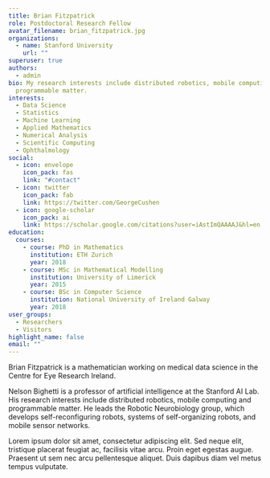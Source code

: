 ```yaml
---
title: Brian Fitzpatrick
role: Postdoctoral Research Fellow
avatar_filename: brian_fitzpatrick.jpg
organizations:
  - name: Stanford University
    url: ""
superuser: true
authors:
  - admin
bio: My research interests include distributed robotics, mobile computing and
  programmable matter.
interests:
  - Data Science
  - Statistics
  - Machine Learning
  - Applied Mathematics
  - Numerical Analysis
  - Scientific Computing
  - Ophthalmology
social:
  - icon: envelope
    icon_pack: fas
    link: "#contact"
  - icon: twitter
    icon_pack: fab
    link: https://twitter.com/GeorgeCushen
  - icon: google-scholar
    icon_pack: ai
    link: https://scholar.google.com/citations?user=iAstImQAAAAJ&hl=en
education:
  courses:
    - course: PhD in Mathematics
      institution: ETH Zurich
      year: 2018
    - course: MSc in Mathematical Modelling
      institution: University of Limerick
      year: 2015
    - course: BSc in Computer Science
      institution: National University of Ireland Galway
      year: 2018
user_groups:
  - Researchers
  - Visitors
highlight_name: false
email: ""
---
```

Brian Fitzpatrick is a mathematician working on medical data science in the Centre for Eye Research Ireland.

Nelson Bighetti is a professor of artificial intelligence at the Stanford AI Lab. His research interests include distributed robotics, mobile computing and programmable matter. He leads the Robotic Neurobiology group, which develops self-reconfiguring robots, systems of self-organizing robots, and mobile sensor networks.

Lorem ipsum dolor sit amet, consectetur adipiscing elit. Sed neque elit, tristique placerat feugiat ac, facilisis vitae arcu. Proin eget egestas augue. Praesent ut sem nec arcu pellentesque aliquet. Duis dapibus diam vel metus tempus vulputate.